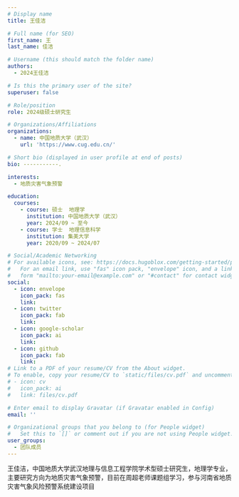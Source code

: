 ```yaml
---
# Display name
title: 王佳洁

# Full name (for SEO)
first_name: 王
last_name: 佳洁

# Username (this should match the folder name)
authors:
  - 2024王佳洁

# Is this the primary user of the site?
superuser: false

# Role/position
role: 2024级硕士研究生

# Organizations/Affiliations
organizations:
  - name: 中国地质大学（武汉）
    url: 'https://www.cug.edu.cn/'

# Short bio (displayed in user profile at end of posts)
bio: -----------.

interests:
  - 地质灾害气象预警

education:
  courses:
    - course: 硕士  地理学
      institution: 中国地质大学（武汉）
      year: 2024/09 ~ 至今
    - course: 学士  地理信息科学
      institution: 集美大学
      year: 2020/09 ~ 2024/07

# Social/Academic Networking
# For available icons, see: https://docs.hugoblox.com/getting-started/page-builder/#icons
#   For an email link, use "fas" icon pack, "envelope" icon, and a link in the
#   form "mailto:your-email@example.com" or "#contact" for contact widget.
social:
  - icon: envelope
    icon_pack: fas
    link: 
  - icon: twitter
    icon_pack: fab
    link: 
  - icon: google-scholar
    icon_pack: ai
    link: 
  - icon: github
    icon_pack: fab
    link: 
# Link to a PDF of your resume/CV from the About widget.
# To enable, copy your resume/CV to `static/files/cv.pdf` and uncomment the lines below.
# - icon: cv
#   icon_pack: ai
#   link: files/cv.pdf

# Enter email to display Gravatar (if Gravatar enabled in Config)
email: ''

# Organizational groups that you belong to (for People widget)
#   Set this to `[]` or comment out if you are not using People widget.
user_groups:
  - 团队成员
---
```


王佳洁，中国地质大学武汉地理与信息工程学院学术型硕士研究生，地理学专业，主要研究方向为地质灾害气象预警，目前在周超老师课题组学习，参与河南省地质灾害气象风险预警系统建设项目
